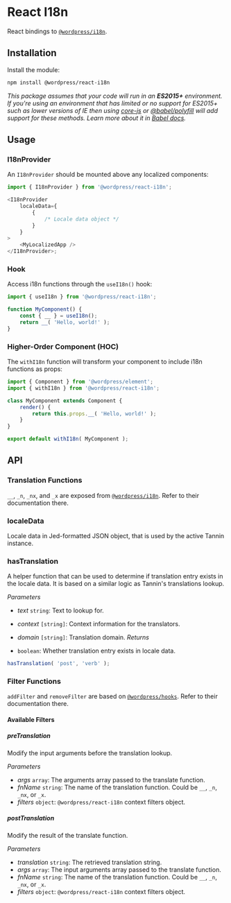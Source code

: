 # React I18n

React bindings to [`@wordpress/i18n`](../i18n).

## Installation

Install the module:

```sh
npm install @wordpress/react-i18n
```

_This package assumes that your code will run in an **ES2015+** environment. If you're using an environment that has limited or no support for ES2015+ such as lower versions of IE then using [core-js](https://github.com/zloirock/core-js) or [@babel/polyfill](https://babeljs.io/docs/en/next/babel-polyfill) will add support for these methods. Learn more about it in [Babel docs](https://babeljs.io/docs/en/next/caveats)._

## Usage

### I18nProvider

An `I18nProvider` should be mounted above any localized components:

```js
import { I18nProvider } from '@wordpress/react-i18n';

<I18nProvider
	localeData={
		{
			/* Locale data object */
		}
	}
>
	<MyLocalizedApp />
</I18nProvider>;
```

### Hook

Access i18n functions through the `useI18n()` hook:

```js
import { useI18n } from '@wordpress/react-i18n';

function MyComponent() {
	const { __ } = useI18n();
	return __( 'Hello, world!' );
}
```

### Higher-Order Component (HOC)

The `withI18n` function will transform your component to include i18n functions as props:

```js
import { Component } from '@wordpress/element';
import { withI18n } from '@wordpress/react-i18n';

class MyComponent extends Component {
	render() {
		return this.props.__( 'Hello, world!' );
	}
}

export default withI18n( MyComponent );
```

## API

### Translation Functions

`__`, `_n`, `_nx`, and `_x` are exposed from [`@wordpress/i18n`](../i18n). Refer to their documentation there.

### localeData

Locale data in Jed-formatted JSON object, that is used by the active Tannin instance.

### hasTranslation

A helper function that can be used to determine if translation entry exists in the locale data. It is based on a similar logic as Tannin's translations lookup.

_Parameters_

- _text_ `string`: Text to lookup for.
- _context_ `[string]`: Context information for the translators.
- _domain_ `[string]`: Translation domain.
_Returns_

- `boolean`: Whether translation entry exists in locale data.

```js
hasTranslation( 'post', 'verb' );
```

### Filter Functions

`addFilter` and `removeFilter` are based on [`@wordpress/hooks`](https://developer.wordpress.org/block-editor/packages/packages-hooks/). Refer to their documentation there.

#### Available Filters

##### preTranslation

Modify the input arguments before the translation lookup.

_Parameters_

- _args_ `array`: The arguments array passed to the translate function.
- _fnName_ `string`: The name of the translation function. Could be `__`, `_n`, `_nx`, or `_x`.
- _filters_ `object`: `@wordpress/react-i18n` context filters object.

##### postTranslation

Modify the result of the translate function.

_Parameters_

- _translation_ `string`: The retrieved translation string.
- _args_ `array`: The input arguments array passed to the translate function.
- _fnName_ `string`: The name of the translation function. Could be `__`, `_n`, `_nx`, or `_x`.
- _filters_ `object`: `@wordpress/react-i18n` context filters object.
